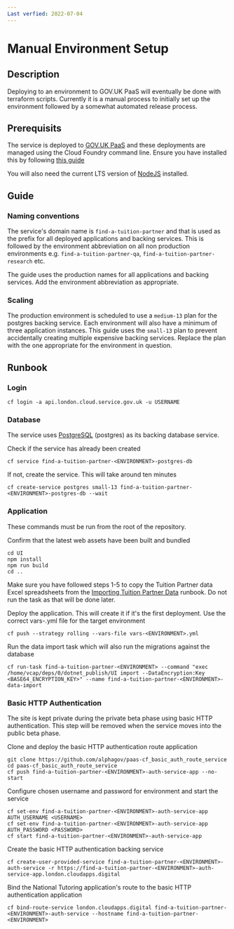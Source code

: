 ```yaml
---
Last verfied: 2022-07-04
---
```


# Manual Environment Setup

## Description

Deploying to an environment to GOV.UK PaaS will eventually be done with terraform scripts. Currently it is a manual process to initially set up the environment followed by a somewhat automated release process.

## Prerequisits

The service is deployed to [GOV.UK PaaS](https://www.cloud.service.gov.uk/) and these deployments are managed using the Cloud Foundry command line. Ensure you have installed this by following [this guide](https://docs.cloud.service.gov.uk/get_started.html#set-up-the-cloud-foundry-command-line)

You will also need the current LTS version of [NodeJS](https://nodejs.org/en/download/) installed.

## Guide

### Naming conventions

The service's domain name is `find-a-tuition-partner` and that is used as the prefix for all deployed applications and backing services. This is followed by the environment abbreviation on all non production environments e.g. `find-a-tuition-partner-qa`, `find-a-tuition-partner-research` etc.

The guide uses the production names for all applications and backing services. Add the environment abbreviation as appropriate.

### Scaling

The production environment is scheduled to use a `medium-13` plan for the postgres backing service. Each environment will also have a minimum of three application instances. This guide uses the `small-13` plan to prevent accidentally creating multiple expensive backing services. Replace the plan with the one appropriate for the environment in question.

## Runbook

### Login

```
cf login -a api.london.cloud.service.gov.uk -u USERNAME
```

### Database

The service uses [PostgreSQL](https://docs.cloud.service.gov.uk/deploying_services/postgresql/) (postgres) as its backing database service.

Check if the service has already been created

```
cf service find-a-tuition-partner-<ENVIRONMENT>-postgres-db
```

If not, create the service. This will take around ten minutes

```
cf create-service postgres small-13 find-a-tuition-partner-<ENVIRONMENT>-postgres-db --wait
```

### Application

These commands must be run from the root of the repository.

Confirm that the latest web assets have been built and bundled

```
cd UI
npm install
npm run build
cd ..
```

Make sure you have followed steps 1-5 to copy the Tuition Partner data Excel spreadsheets from the [Importing Tuition Partner Data](import-tuition-partner-data.md) runbook. Do not run the task as that will be done later.

Deploy the application. This will create it if it's the first deployment. Use the correct vars-<ENVIRONMENT>.yml file for the target environment

```
cf push --strategy rolling --vars-file vars-<ENVIRONMENT>.yml
```

Run the data import task which will also run the migrations against the database

```
cf run-task find-a-tuition-partner-<ENVIRONMENT> --command "exec /home/vcap/deps/0/dotnet_publish/UI import --DataEncryption:Key <BASE64_ENCRYPTION_KEY>" --name find-a-tuition-partner-<ENVIRONMENT>-data-import
```

### Basic HTTP Authentication

The site is kept private during the private beta phase using basic HTTP authentication. This step will be removed when the service moves into the public beta phase.

Clone and deploy the basic HTTP authentication route application

```
git clone https://github.com/alphagov/paas-cf_basic_auth_route_service
cd paas-cf_basic_auth_route_service
cf push find-a-tuition-partner-<ENVIRONMENT>-auth-service-app --no-start
```

Configure chosen username and password for environment and start the service

```
cf set-env find-a-tuition-partner-<ENVIRONMENT>-auth-service-app AUTH_USERNAME <USERNAME>
cf set-env find-a-tuition-partner-<ENVIRONMENT>-auth-service-app AUTH_PASSWORD <PASSWORD>
cf start find-a-tuition-partner-<ENVIRONMENT>-auth-service-app
```

Create the basic HTTP authentication backing service

```
cf create-user-provided-service find-a-tuition-partner-<ENVIRONMENT>-auth-service -r https://find-a-tuition-partner-<ENVIRONMENT>-auth-service-app.london.cloudapps.digital
```

Bind the National Tutoring application's route to the basic HTTP authentication application

```
cf bind-route-service london.cloudapps.digital find-a-tuition-partner-<ENVIRONMENT>-auth-service --hostname find-a-tuition-partner-<ENVIRONMENT>
```